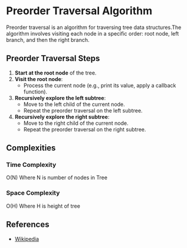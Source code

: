 
# Preorder Traversal Algorithm

Preorder traversal is an algorithm for traversing tree data structures.The algorithm involves visiting each node in a specific order: root node, left branch, and then the right branch. 

## Preorder Traversal Steps

1. **Start at the root node** of the tree.
2. **Visit the root node**:
    - Process the current node (e.g., print its value, apply a callback function).
3. **Recursively explore the left subtree**:
    - Move to the left child of the current node.
    - Repeat the preorder traversal on the left subtree.
4. **Recursively explore the right subtree**:
    - Move to the right child of the current node.
    - Repeat the preorder traversal on the right subtree.


## Complexities

### Time Complexity

O(N) Where N is number of nodes in Tree

### Space Complexity

O(H) Where H is height of tree

## References
-  [Wikipedia](https://en.wikipedia.org/wiki/Tree_traversal)

